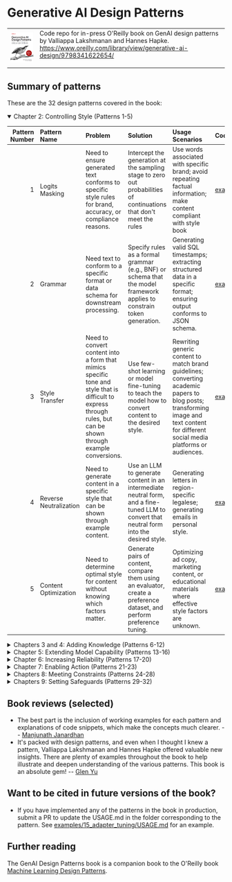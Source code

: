 # Generative AI Design Patterns
|    |    |
| -- | -- |
| <a href="https://www.oreilly.com/library/view/generative-ai-design/9798341622654/"><img src="diagrams/cover.png" width="500"></a> | Code repo for in-press O'Reilly book on GenAI design patterns by Valliappa Lakshmanan and Hannes Hapke. https://www.oreilly.com/library/view/generative-ai-design/9798341622654/ <br/><br/> 

## Summary of patterns
These are the 32 design patterns covered in the book:

<details open>
<summary>Chapter 2: Controlling Style (Patterns 1-5)</summary>

| Pattern Number | Pattern Name | Problem | Solution | Usage Scenarios | Code Example |
| -------------: | :----------- | :------ | :------- | :-------------- | :----------- |
| 1 | Logits Masking | Need to ensure generated text conforms to specific style rules for brand, accuracy, or compliance reasons. | Intercept the generation at the sampling stage to zero out probabilities of continuations that don't meet the rules | Use words associated with specific brand; avoid repeating factual information; make content compliant with style book | [examples/01_logits_masking](examples/01_logits_masking)|
| 2 | Grammar | Need text to conform to a specific format or data schema for downstream processing. | Specify rules as a formal grammar (e.g., BNF) or schema that the model framework applies to constrain token generation. | Generating valid SQL timestamps; extracting structured data in a specific format; ensuring output conforms to JSON schema. | [examples/02_grammar](examples/02_grammar) |
| 3 | Style Transfer | Need to convert content into a form that mimics specific tone and style that is difficult to express through rules, but can be shown through example conversions. | Use few-shot learning or model fine-tuning to teach the model how to convert content to the desired style. | Rewriting generic content to match brand guidelines; converting academic papers to blog posts; transforming image and text content for different social media platforms or audiences. | [examples/03_style_transfer](examples/03_style_transfer) |
| 4 | Reverse Neutralization | Need to generate content in a specific style that can be shown through example content. | Use an LLM to generate content in an intermediate neutral form, and a fine-tuned LLM to convert that neutral form into the desired style. | Generating letters in region-specific legalese; generating emails in personal style. | [examples/04_reverse_neutralization](examples/04_reverse_neutralization) |
| 5 | Content Optimization | Need to determine optimal style for content without knowing which factors matter. | Generate pairs of content, compare them using an evaluator, create a preference dataset, and perform preference tuning. | Optimizing ad copy, marketing content, or educational materials where effective style factors are unknown. | [examples/05_content_optimization](examples/05_content_optimization) |

</details>

<details>
<summary>Chapters 3 and 4: Adding Knowledge (Patterns 6-12) </summary>
  
| Pattern Number | Pattern Name | Problem | Solution | Usage Scenarios | Code Example |
| -------------: | :----------- | :------ | :------- | :-------------- | :----------- |
| 6 | Basic RAG | Knowledge cutoff, confidential data, and hallucinations pose problems for zero-shot generation by LLMs. | Ground the response generated by the LLM by adding relevant information from a knowledge base into the prompt context. | The applications of RAG are constantly expanding as the technology evolves. | [examples/06_basic_rag](examples/06_basic_rag) |
| 7 | Semantic Indexing | Traditional keyword indexing/lookup approaches fail when documents get more complex, contain different media types like images or tables, or bridge multiple domains. | Use embeddings to capture the meaning of texts, images, and other media types. Find relevant chunks by comparing the embedding of the chunk to that of the query. | | [examples/07_semantic_indexing](examples/07_semantic_indexing) |
| 8 | Indexing at Scale | Dealing with outdated or contradictory information in your knowledge base. | Using metadata, query filtering, and result reranking. | | [examples/08_indexing_at_scale](examples/08_indexing_at_scale) |
| 9 | Index-aware Retrieval | Comparing questions to chunks is problematic because the question itself will not appear in the knowledge base, may use synonyms or jargon, or may require holistic interpretation. | Hypothetical answers, query expansion, hybrid search, GraphRAG | | [examples/09_index_aware_retrieval](examples/09_index_aware_retrieval) |
| 10 | Node Postprocessing | Irrelevant content, ambiguous entities, generic answers. | Reranking offer the ability to bring in a lot of other neat ideas: hybrid search, query expansion, filtering, contextual compression, disambiguation, personalization | | [examples/10_node_postprocessing](examples/10_node_postprocessing) |
| 11 | Trustworthy Generation | How to retain users’ trust given that there is no way to completely avoid errors. | Out-of-domain detection, citations, guardrails, human feedback, corrective RAG, UX design can all help. | | [examples/11_trustworthy_generation](examples/11_trustworthy_generation) |
| 12 | Deep Search | RAG systems are less effective for complex information retrieval tasks because of context window constraints, query ambiguity, information verification, shallow reasoning, and multi-hop query challenges. | Iterative process of searching, reading, and reasoning to provide comprehensive answers to complex queries. | | [examples/12_deep_search](examples/12_deep_search) |

</details>

<details>
<summary>Chapter 5: Extending Model Capability (Patterns 13-16) </summary>
  
| Pattern Number | Pattern Name | Problem | Solution | Usage Scenarios | Code Example |
| -------------: | :----------- | :------ | :------- | :-------------- | :----------- |
| 13 | Chain of Thought (CoT) | Foundational models often struggle with multi-step reasoning tasks, leading to incorrect or fabricated answers. | CoT prompts the model to break down complex problems into intermediate reasoning steps before providing the final answer. | Complex mathematical problems, logical deductions, and sequential reasoning tasks where step-by-step thinking is required. | [examples/13_chain_of_thought](examples/13_chain_of_thought) |
| 14 | Tree of Thoughts (ToT) | Many strategic or logical tasks cannot be solved by a single linear reasoning path, requiring exploration of multiple alternatives. | ToT treats problem-solving as a tree search, generating multiple reasoning paths, evaluating them, and backtracking as needed | Complex tasks involving strategic thinking, planning, or creative writing that require exploring multiple solution paths. | [examples/14_tree_of_thoughts](examples/14_tree_of_thoughts) |
| 15 | Adapter Tuning | Fully fine-tuning large foundational models for specialized tasks is computationally expensive and requires significant data.nt. | Adapter Tuning trains small add-on neural network layers, leaving the original model weights frozen, making it efficient for specialized adaptation. | Adapting models for specific tasks like classification, summarization, or specialized chatbots with a small (100-10k) dataset of examples. | [examples/15_adapter_tuning](examples/15_adapter_tuning) |
| 16 | Evol-Instruct | Creating high-quality datasets for instruction tuning models on new and complex enterprise tasks is difficult and time-consuming. | Evol-Instruct efficiently generates instruction-tuning datasets by evolving instructions through multiple iterations of LLM-generated tasks and answers. | Teaching models new, domain-specific tasks that are not covered by their pre-training data, particularly in enterprise settings. | [examples/16_evol_instruct](examples/16_evol_instruct) |

</details>

<details>
<summary>Chapter 6: Increasing Reliability (Patterns 17-20) </summary>

| Pattern Number | Pattern Name | Problem | Solution | Usage Scenarios | Code Example |
| -------------: | :----------- | :------ | :------- | :-------------- | :----------- |  
| 17 | LLM-as-Judge | Evaluation of GenAI capabilities is hard because the tasks that GenAI performs are open-ended. | Provide detailed, multi-dimensional feedback that can be used to compare models, track improvements, and guide further development. | Evaluation is core to many of the other patterns and to building AI applications effectively. | [examples/17_llm_as_judge](examples/17_llm_as_judge) |
| 18 | Reflection | How to get the LLM to correct an earlier response in response to feedback or criticism. | The feedback is used to modify the prompt that is sent to the LLM a second time. | Reliable performance in most complex tasks where the approach can not be predetermined. | [examples/18_reflection](examples/18_reflection) |
| 19 | Dependency Injection | Need to independently develop and test each component of an LLM chain. | When you build chains of LLM calls, build them such that it is easy to inject a mock implementation to replace any step of the chain. | In any situation where you chain LLM calls or use external tools. | [examples/19_dependency_injection](examples/19_dependency_injection) |
| 20 | Prompt Optimization | Need to easily update prompts when dependencies change to maintain level of performance | Systematically set the prompts used in a GenAI pipeline by optimizing them on a dataset of examples | In any situation where you have to reduce the maintenance overhead associated with LLM version changes (and other dependencies). | [examples/20_prompt_optimiation](examples/20_prompt_optimization) |

</details>

<details>
<summary>Chapter 7: Enabling Action (Patterns 21-23) </summary>

| Pattern Number | Pattern Name | Problem | Solution | Usage Scenarios | Code Example |
| -------------: | :----------- | :------ | :------- | :-------------- | :----------- |  
| 21 | Tool Calling | How can you bridge the LLM and a software API so that the LLM is able to invoke the API and get the job done? | The LLM emits special tokens when it determines that a function needs to be called and also emits the parameters to pass to that function. A client-side postprocessor invokes the function with those parameters, and sends the results back to the LLM. The LLM incorporates the function results in its response. | Whenever you want the LLM to not just state the steps needed, but to execute those steps. Also allows you to incorporate up-to-date knowledge from real-time sources, connect to transactional enterprise systems, perform calculations, and use optimization solvers. | [examples/21_tool_calling](examples/21_tool_calling) |
| 22 | Code Execution | You have a software system that can do the task, but invoking it involves a DSL. | LLMs generate code that is then executed by an external system. | Creating graphs, annotating images, updating databases. | [examples/22_code_execution](examples/22_code_execution) |
| 23 | Multi-agent Collaboration | Handle multi-step tasks that require different tools, maintain content over extended interactions, evaluate situations and take appropriate actions without human intervention, and adapt to user preferences. | Multi-agent architectures allow you to solve real-world problems using specialized single-purpose agents and organizing them in ways that mimic human organizational structures. | Complex reasoning, multi-step problem solving, collaborative content creation, adversarial verification, specialized domain integration, self-improving systems | [examples/23_multi_agent](examples/23_multi_agent) |
    
</details>

<details>
<summary>Chapters 8: Meeting Constraints (Patterns 24-28) </summary>

| Pattern Number | Pattern Name               | Problem                                                                                                                   | Solution                                                                                                                                                                                                                                                                     | Usage Scenarios                                                                                                                           | Code Example                                                             |
| -------------: |:---------------------------|:--------------------------------------------------------------------------------------------------------------------------|:-----------------------------------------------------------------------------------------------------------------------------------------------------------------------------------------------------------------------------------------------------------------------------|:------------------------------------------------------------------------------------------------------------------------------------------|:-------------------------------------------------------------------------|
| 24 | Small Language Model (SLM) | The foundational model you are using is introducing too much latency or cost.                                             | Use a small foundational model to fit within cost and latency constraints without compromising unduly on quality by employing quantization (reduce precision of model parameters), distillation (narrow knowledge scope), or speculative coding (backstop with larger model) | Narrow-scoped knowledge applications, cost reduction, edge device deployment, faster inference requirements, GPU-constrained environments | [examples/24_small_language_model](examples/24_small_language_model)     |
| 25 | Prompt Caching             | User requests follow patterns with repeated queries. Recomputing the same responses wastes resources and increases costs. | Reuse previously generated responses (in the case of client-side caching) and/or model internal states (in the case of server-side caching) for the same or similar prompts. The similarity can be based on prompt meaning (semantic cache) or overlap (prefix caching).     | Applications with repeated queries, cost optimization, interactive applications requiring fast responses, multi-tenant systems            | [examples/25_prompt_caching](examples/25_prompt_caching)                 |
| 26 | Inference Optimization     | Self-hosting LLMs brings with it GPU constraints and hardware utilization challenges. Real-time applications need faster response times. | Improves the efficiency of model inference by employing continuous batching (requests are pulled from a queue and slotted into GPU cores as soon as they become available), speculative decoding (efficiently compute the next set of tokens whenever the smaller model is able to do so, backstopping this with a large model), and/or prompt compression (preprocess prompts to make them shorter). | Self-hosted LLM deployments, real-time applications, GPU memory-constrained environments, high-throughput serving scenarios               | [examples/26_inference_optimization](examples/26_inference_optimization) |
| 27 | Degradation Testing        |  Need metrics to help identify when service quality degrades and the constraint under which the application is bounded. | A set of core metrics — Time-to-First-Token (TTFT), End-to-End Request Latency (EERL), Tokens per Second (TPS) — and a variety of scalability and resilience metrics can help identify degradation of service quality; targeted interventions can help improve specific metrics. | Pre-production testing, performance validation, bottleneck identification, capacity planning, ongoing monitoring and optimization.        | [examples/27_degradation_testing](examples/27_degradation_testing)       |
| 28 | Long-Term Memory | LLM applications need to simulate memory of past interactions by prepending relevant history to each prompt, but this approach can become costly and inefficient with long conversations due to context window limitations. | LLM applications use various types of memory – working, episodic, procedural, and semantic – to maintain context, recall past interactions, personalize responses, and retain key facts, respectively. | Chatbots, multi-step workflows, personalization, processing large documents | [examples/28_long_term_memory](examples/28_long_term_memory)             |

</details>
<details>
<summary>Chapters 9: Setting Safeguards (Patterns 29-32) </summary>

| Pattern Number | Pattern Name | Problem | Solution | Usage Scenarios | Code Example                                                       |
|---------------:| :----------- | :------ | :------- | :-------------- |:-------------------------------------------------------------------|
|             29 | Template Generation | The risk of sending content without human review is very high, but human review will not scale to the volume of communications. | Pregenerate templates that are reviewed beforehand. Inference time requires only deterministic string replacement, and is therefore safe to directly send to consumers. | Personalized communications in business to consumer settings. | [examples/29_template_generation](examples/29_template_generation) |
|             30 | Assembled Reformat | Content needs to be presented in an appealing way, but the risk posed by dynamically generated content is too high. | Reduce the risk of inaccurate or hallucinated content by separating out the task of content creation into two low-risk steps — first, assembling data in low-risk ways and second, formatting the content based on that data. | Situations where accurate content needs to be presented in appealing ways, such as in product catalogs. | [examples/30_assembled_reformat](examples/30_assembled_reformat)   |
|             31 | Self-Check | Identify potential hallucinations cost-effectively | Use token probabilities to detect hallucination in LLM responses | In any situation where factual (as opposed to creative) responses are needed. | [examples/31_self_check](examples/31_self_check)                   |
|             32 | Guardails |  Require safeguards for security, data privacy, content moderation, hallucination, and alignment to ensure that AI applications operate within ethical, legal, and functional parameters. | Wrap the LLM calls with a layer of code that preprocesses the information going into the model and/or post-processes the output of the model. Knowledge retrieval and tool use will also need to be protected. | Anytime your application could be subject to attacks by malicious adversaries. | [examples/32_guardrails](examples/32_guardrails)                   |

</details>

## Book reviews (selected)
* The best part is the inclusion of working examples for each pattern and explanations of code snippets, which make the concepts much clearer. -- [Manjunath Janardhan](https://www.linkedin.com/feed/update/urn:li:activity:7353459829518008321/)
* It's packed with design patterns, and even when I thought I knew a pattern, Valliappa Lakshmanan and Hannes Hapke offered valuable new insights. There are plenty of examples throughout the book to help illustrate and deepen understanding of the various patterns. This book is an absolute gem! -- [Glen Yu](https://www.linkedin.com/posts/glenyu_generative-ai-design-patterns-activity-7334304958369996801-1DVp)

## Want to be cited in future versions of the book?
* If you have implemented any of the patterns in the book in production, submit a PR to update the USAGE.md in the folder corresponding to the pattern.
See [examples/15_adapter_tuning/USAGE.md](examples/15_adapter_tuning/USAGE.md) for an example.

## Further reading
The GenAI Design Patterns book is a companion book to the O'Reilly book [Machine Learning Design Patterns](https://www.amazon.com/Machine-Learning-Design-Patterns-Preparation/dp/1098115783).
